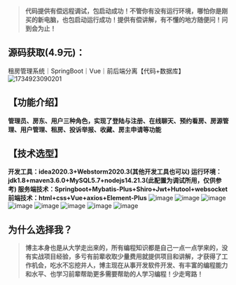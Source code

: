 > **代码提供有偿远程调试，包启动成功！不管你有没有运行环境，哪怕你是刚买的新电脑，也包启动运行成功！提供有偿讲解，有不懂的地方随便问！问到会为止！**
## 源码获取(4.9元)：
租房管理系统｜SpringBoot｜Vue｜前后端分离【代码+数据库】
![1734923090201](https://github.com/user-attachments/assets/1ba7cb02-75df-4d23-887d-b5646d8b3927)

## 【功能介绍】
**管理员、房东、用户三种角色，实现了登陆与注册、在线聊天、预约看房、房源管理、用户管理、租房、投诉举报、收藏、房主申请等功能**
## 【技术选型】
**开发工具：idea2020.3+Webstorm2020.3(其他开发工具也可以)
运行环境：jdk1.8+maven3.6.0+MySQL5.7+nodejs14.21.3(此配置为调试所用，仅供参考)
服务端技术：Springboot+Mybatis-Plus+Shiro+Jwt+Hutool+websocket
前端技术：html+css+Vue+axios+Element-Plus**
![image](https://github.com/user-attachments/assets/4ed73ff2-fbb8-40e7-b001-04cc3b971e98)
![image](https://github.com/user-attachments/assets/169cabff-481a-4f9d-84fe-d264e925a52f)
![image](https://github.com/user-attachments/assets/bb090088-7c94-46d7-9187-09f943e635e7)
![image](https://github.com/user-attachments/assets/175eb0b9-61a9-4c42-b899-681db3bf56f4)
![image](https://github.com/user-attachments/assets/8980b4fe-efe7-471e-8168-3a95b53c4dc9)
![image](https://github.com/user-attachments/assets/7ab7a06f-3adc-47d3-833d-65813b63b0db)
![image](https://github.com/user-attachments/assets/7a24fffd-1925-4b73-bbdf-2c60b6f02992)
![image](https://github.com/user-attachments/assets/c48bea9b-0c36-4212-a5e4-81204d482820)

## 为什么选择我？

> **博主本身也是从大学走出来的，所有编程知识都是自己一点一点学来的，没有实战项目经验，多亏有前辈收取少量费用就提供项目和讲解，才获得了工作机会，吃水不忘挖井人，博主现在从事开发软件开发、有丰富的编程能力和水平、也学习前辈帮助更多需要帮助的人学习编程！少走弯路！**


